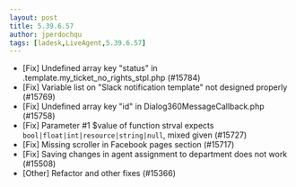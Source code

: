 ```yaml
---
layout: post
title: 5.39.6.57
author: jperdochqu
tags: [ladesk,LiveAgent,5.39.6.57]
---
```


- [Fix] Undefined array key "status" in .template.my_ticket_no_rights_stpl.php (#15784)
- [Fix] Variable list on "Slack notification template" not designed properly (#15769)
- [Fix] Undefined array key "id" in Dialog360MessageCallback.php (#15758)
- [Fix] Parameter #1 $value of function strval expects `bool|float|int|resource|string|null`, mixed given (#15727)
- [Fix] Missing scroller in Facebook pages section (#15717)
- [Fix] Saving changes in agent assignment to department does not work (#15508)
- [Other] Refactor and other fixes (#15366)
